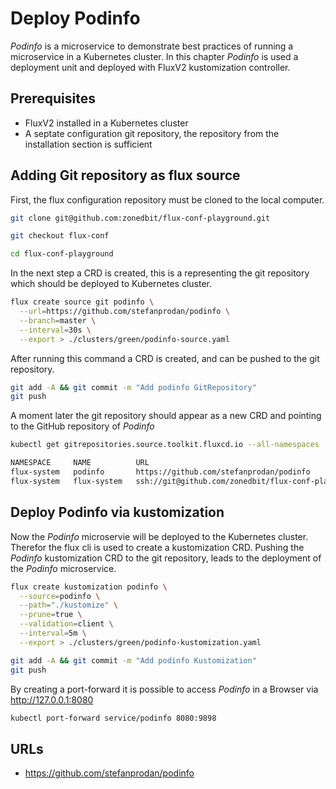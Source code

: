 # Deploy Podinfo

*Podinfo* is a microservice to demonstrate best practices of
running a microservice in a Kubernetes cluster. In this chapter
*Podinfo* is used a deployment unit and deployed with FluxV2
kustomization controller.

## Prerequisites

* FluxV2 installed in a Kubernetes cluster
* A septate configuration git repository,
  the repository from the installation section is sufficient

## Adding Git repository as flux source

First, the flux configuration repository must be cloned to the
local computer.

``` sh
git clone git@github.com:zonedbit/flux-conf-playground.git

git checkout flux-conf

cd flux-conf-playground
```

In the next step a CRD is created, this is a representing the
git repository which should be deployed to Kubernetes cluster.

``` sh
flux create source git podinfo \
  --url=https://github.com/stefanprodan/podinfo \
  --branch=master \
  --interval=30s \
  --export > ./clusters/green/podinfo-source.yaml
```

After running this command a CRD is created, and can be pushed
to the git repository.

``` sh
git add -A && git commit -m "Add podinfo GitRepository"
git push
```

A moment later the git repository should appear as a new CRD and pointing to the
GitHub repository of *Podinfo*

``` sh
kubectl get gitrepositories.source.toolkit.fluxcd.io --all-namespaces

NAMESPACE     NAME          URL                                                      READY   STATUS                                                                 AGE
flux-system   podinfo       https://github.com/stefanprodan/podinfo                  True    Fetched revision: master/627d5c4bb67b77185f37e31d734b085019ff2951      51m
flux-system   flux-system   ssh://git@github.com/zonedbit/flux-conf-playground.git   True    Fetched revision: flux-conf/70d9f421bb9347101c52dd20580fcbeddd2a218a   65m
```

## Deploy Podinfo via kustomization

Now the *Podinfo* microservie will be deployed to the Kubernetes cluster.
Therefor the flux cli is used to create a kustomization CRD. Pushing the *Podinfo* kustomization
CRD to the git repository, leads to the deployment of the *Podinfo* microservice.

``` sh
flux create kustomization podinfo \
  --source=podinfo \
  --path="./kustomize" \
  --prune=true \
  --validation=client \
  --interval=5m \
  --export > ./clusters/green/podinfo-kustomization.yaml
```

``` sh
git add -A && git commit -m "Add podinfo Kustomization"
git push
```

By creating a port-forward it is possible to access *Podinfo*
in a Browser via <http://127.0.0.1:8080>

``` sh
kubectl port-forward service/podinfo 8080:9898
```

## URLs

* <https://github.com/stefanprodan/podinfo>
